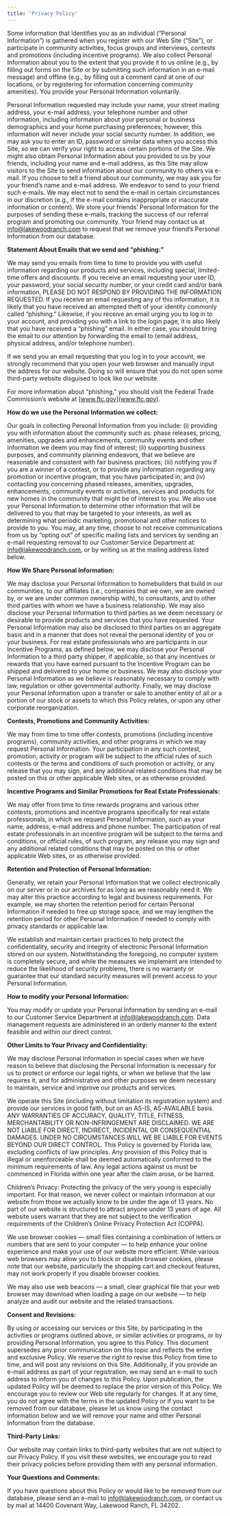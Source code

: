 ```yaml
---
title: 'Privacy Policy'
---
```


Some information that identifies you as an individual (“Personal Information”) is gathered when you register with our Web Site (“Site”), or participate in community activities, focus groups and interviews, contests and promotions (including incentive programs). We also collect Personal Information about you to the extent that you provide it to us online (e.g., by filling out forms on the Site or by submitting such information in an e-mail message) and offline (e.g., by filling out a comment card at one of our locations, or by registering for information concerning community amenities). You provide your Personal Information voluntarily.

Personal Information requested may include your name, your street mailing address, your e-mail address, your telephone number and other information, including information about your personal or business demographics and your home purchasing preferences; however, this information will never include your social security number. In addition, we may ask you to enter an ID, password or similar data when you access this Site, so we can verify your right to access certain portions of the Site. We might also obtain Personal Information about you provided to us by your friends, including your name and e-mail address, as this Site may allow visitors to the Site to send information about our community to others via e-mail. If you choose to tell a friend about our community, we may ask you for your friend’s name and e-mail address. We endeavor to send to your friend such e-mails. We may elect not to send the e-mail in certain circumstances in our discretion (e.g., if the e-mail contains inappropriate or inaccurate information or content). We store your friends’ Personal Information for the purposes of sending these e-mails, tracking the success of our referral program and promoting our community. Your friend may contact us at [info@lakewoodranch.com](mailto:info@lakewoodranch.com) to request that we remove your friend’s Personal Information from our database.

**Statement About Emails that we send and “phishing:”**

We may send you emails from time to time to provide you with useful information regarding our products and services, including special, limited-time offers and discounts. If you receive an email requesting your user ID, your password, your social security number, or your credit card and/or bank information, PLEASE DO NOT RESPOND BY PROVIDING THE INFORMATION REQUESTED. If you receive an email requesting any of this information, it is likely that you have received an attempted theft of your identity commonly called “phishing.” Likewise, if you receive an email urging you to log in to your account, and providing you with a link to the login page, it is also likely that you have received a “phishing” email. In either case, you should bring the email to our attention by forwarding the email to (email address, physical address, and/or telephone number).

If we send you an email requesting that you log in to your account, we strongly recommend that you open your web browser and manually input the address for our website. Doing so will ensure that you do not open some third-party website disguised to look like our website.

For more information about “phishing,” you should visit the Federal Trade Commission’s website at [www.ftc.gov](www.ftc.gov).

**How do we use the Personal Information we collect:**

Our goals in collecting Personal Information from you include: (i) providing you with information about the community such as: phase releases, pricing, amenities, upgrades and enhancements, community events and other information we deem you may find of interest; (ii) supporting business purposes, and community planning endeavors, that we believe are reasonable and consistent with fair business practices; (iii) notifying you if you are a winner of a contest, or to provide any information regarding any promotion or incentive program, that you have participated in; and (iv) contacting you concerning phased releases, amenities, upgrades, enhancements, community events or activities, services and products for new homes in the community that might be of interest to you. We also use your Personal Information to determine other information that will be delivered to you that may be targeted to your interests, as well as determining what periodic marketing, promotional and other notices to provide to you. You may, at any time, choose to not receive communications from us by “opting out” of specific mailing lists and services by sending an e-mail requesting removal to our Customer Service Department at: info@lakewoodranch.com, or by writing us at the mailing address listed below.

**How We Share Personal Information:**

We may disclose your Personal Information to homebuilders that build in our communities, to our affiliates (i.e., companies that we own, we are owned by, or we are under common ownership with), to consultants, and to other third parties with whom we have a business relationship. We may also disclose your Personal Information to third parties as we deem necessary or desirable to provide products and services that you have requested. Your Personal Information may also be disclosed to third parties on an aggregate basis and in a manner that does not reveal the personal identity of you or your business. For real estate professionals who are participants in our Incentive Programs, as defined below, we may disclose your Personal Information to a third party shipper, if applicable, so that any incentives or rewards that you have earned pursuant to the Incentive Program can be shipped and delivered to your home or business. We may also disclose your Personal Information as we believe is reasonably necessary to comply with law, regulation or other governmental authority. Finally, we may disclose your Personal Information upon a transfer or sale to another entity of all or a portion of our stock or assets to which this Policy relates, or upon any other corporate reorganization.

**Contests, Promotions and Community Activities:**

We may from time to time offer contests, promotions (including incentive programs), community activities, and other programs in which we may request Personal Information. Your participation in any such contest, promotion, activity or program will be subject to the official rules of such contests or the terms and conditions of such promotion or activity, or any release that you may sign, and any additional related conditions that may be posted on this or other applicable Web sites, or as otherwise provided.

**Incentive Programs and Similar Promotions for Real Estate Professionals:**

We may offer from time to time rewards programs and various other contests, promotions and incentive programs specifically for real estate professionals, in which we request Personal Information, such as your name, address, e-mail address and phone number. The participation of real estate professionals in an incentive program will be subject to the terms and conditions, or official rules, of such program, any release you may sign and any additional related conditions that may be posted on this or other applicable Web sites, or as otherwise provided.

**Retention and Protection of Personal Information:**

Generally, we retain your Personal Information that we collect electronically on our server or in our archives for as long as we reasonably need it. We may alter this practice according to legal and business requirements. For example, we may shorten the retention period for certain Personal Information if needed to free up storage space, and we may lengthen the retention period for other Personal Information if needed to comply with privacy standards or applicable law.

We establish and maintain certain practices to help protect the confidentiality, security and integrity of electronic Personal Information stored on our system. Notwithstanding the foregoing, no computer system is completely secure, and while the measures we implement are intended to reduce the likelihood of security problems, there is no warranty or guarantee that our standard security measures will prevent access to your Personal Information.

**How to modify your Personal Information:**

You may modify or update your Personal Information by sending an e-mail to our Customer Service Department at info@lakewoodranch.com. Data management requests are administered in an orderly manner to the extent feasible and within our direct control.

**Other Limits to Your Privacy and Confidentiality:**

We may disclose Personal Information in special cases when we have reason to believe that disclosing the Personal Information is necessary for us to protect or enforce our legal rights, or when we believe that the law requires it, and for administrative and other purposes we deem necessary to maintain, service and improve our products and services.

We operate this Site (including without limitation its registration system) and provide our services in good faith, but on an AS-IS, AS-AVAILABLE basis. ANY WARRANTIES OF ACCURACY, QUALITY, TITLE, FITNESS, MERCHANTABILITY OR NON-INFRINGEMENT ARE DISCLAIMED. WE ARE NOT LIABLE FOR DIRECT, INDIRECT, INCIDENTAL OR CONSEQUENTIAL DAMAGES. UNDER NO CIRCUMSTANCES WILL WE BE LIABLE FOR EVENTS BEYOND OUR DIRECT CONTROL. This Policy is governed by Florida law, excluding conflicts of law principles. Any provision of this Policy that is illegal or unenforceable shall be deemed automatically conformed to the minimum requirements of law. Any legal actions against us must be commenced in Florida within one year after the claim arose, or be barred.

Children’s Privacy: Protecting the privacy of the very young is especially important. For that reason, we never collect or maintain information at our website from those we actually know to be under the age of 13 years. No part of our website is structured to attract anyone under 13 years of age. All website users warrant that they are not subject to the verification requirements of the Children’s Online Privacy Protection Act (COPPA).

We use browser cookies — small files containing a combination of letters or numbers that are sent to your computer — to help enhance your online experience and make your use of our website more efficient. While various web browsers may allow you to block or disable browser cookies, please note that our website, particularly the shopping cart and checkout features, may not work properly if you disable browser cookies.

We may also use web beacons — a small, clear graphical file that your web browser may download when loading a page on our website — to help analyze and audit our website and the related transactions.

**Consent and Revisions:**

By using or accessing our services or this Site, by participating in the activities or programs outlined above, or similar activities or programs, or by providing Personal Information, you agree to this Policy. This document supersedes any prior communication on this topic and reflects the entire and exclusive Policy. We reserve the right to revise this Policy from time to time, and will post any revisions on this Site. Additionally, if you provide an e-mail address as part of your registration, we may send an e-mail to such address to inform you of changes to this Policy. Upon publication, the updated Policy will be deemed to replace the prior version of this Policy. We encourage you to review our Web site regularly for changes. If at any time, you do not agree with the terms in the updated Policy or if you want to be removed from our database, please let us know using the contact information below and we will remove your name and other Personal Information from the database.

**Third-Party Links:**

Our website may contain links to third-party websites that are not subject to our Privacy Policy. If you visit these websites, we encourage you to read their privacy policies before providing them with any personal information.

**Your Questions and Comments:**

If you have questions about this Policy or would like to be removed from our database, please send an e-mail to info@lakewoodranch.com, or contact us by mail at 14400 Covenant Way, Lakewood Ranch, FL 34202.